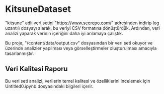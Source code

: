 # KitsuneDataset

"kitsune" adlı veri setini "https://www.secrepo.com/" adresinden indirip log uzantılı dosyayı alarak, bu veriyi CSV formatına dönüştürdük. Ardından, veri analizi yaparak verinin içeriğini daha iyi anlamaya çalıştık.

Bu proje, "/content/data/output.csv" dosyasından bir veri seti okuyor ve üzerinde analizler yapılması veya görselleştirmeler oluşturulması amacıyla tasarlanmıştır.    


## Veri Kalitesi Raporu

Bu veri seti analizi, verilerin temel kalitesi ve özelliklerini incelemek için Untitled0.ipynb dosyasındaki bilgileri içerir.


